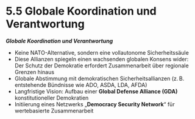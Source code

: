 # 5.5 Globale Koordination und Verantwortung

_**Globale Koordination und Verantwortung**_

* Keine NATO-Alternative, sondern eine vollautonome Sicherheitssäule
* Diese Allianzen spiegeln einen wachsenden globalen Konsens wider: Der Schutz der Demokratie erfordert Zusammenarbeit über regionale Grenzen hinaus
* Globale Abstimmung mit demokratischen Sicherheitsallianzen (z. B. entstehende Bündnisse wie ADO, ASDA, LDA, AFDA)
* Langfristige Vision: Aufbau einer **Global Defense Alliance (GDA)** konstitutioneller Demokratien
* Initiierung eines Netzwerks „**Democracy Security Network**“ für wertebasierte Zusammenarbeit
